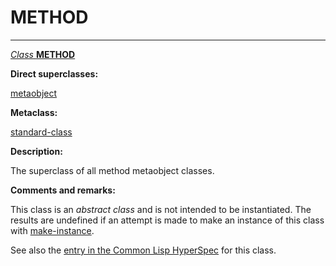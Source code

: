 METHOD
======

------------------------------------------------------------------------

[*Class* **METHOD**]()

**Direct superclasses:**

[]()[metaobject](class-metaobject.md)

**Metaclass:**

[standard-class](class-standard-class.md)

**Description:**

The superclass of all method metaobject classes.

**Comments and remarks:**

This class is an *abstract class* and is not intended to be instantiated. The results are undefined if an attempt is made to make an instance of this class with [make-instance](make-instance.md).

See also the [entry in the Common Lisp HyperSpec](http://www.lispworks.com/documentation/HyperSpec/Body/t_method.htm#method) for this class.
